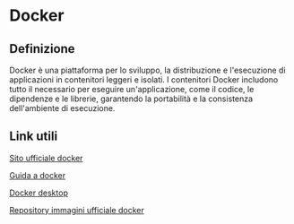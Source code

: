 # Docker

## Definizione
Docker è una piattaforma per lo sviluppo, la distribuzione e l'esecuzione di applicazioni in contenitori leggeri e isolati. I contenitori Docker includono tutto il necessario per eseguire un'applicazione, come il codice, le dipendenze e le librerie, garantendo la portabilità e la consistenza dell'ambiente di esecuzione.

## Link utili
[Sito ufficiale docker](https://www.docker.com/)

[Guida a docker](https://www.html.it/guide/docker/)

[Docker desktop](https://www.docker.com/products/docker-desktop/)

[Repository immagini ufficiale docker](https://hub.docker.com/)

